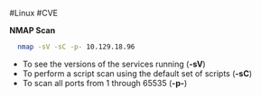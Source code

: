 #Linux #CVE



**NMAP Scan**

```sh
  nmap -sV -sC -p- 10.129.18.96
  ```

- To see the versions of the services running (**-sV**)
- To perform a script scan using the default set of scripts (**-sC**)
- To scan all ports from 1 through 65535 (**-p-**)
